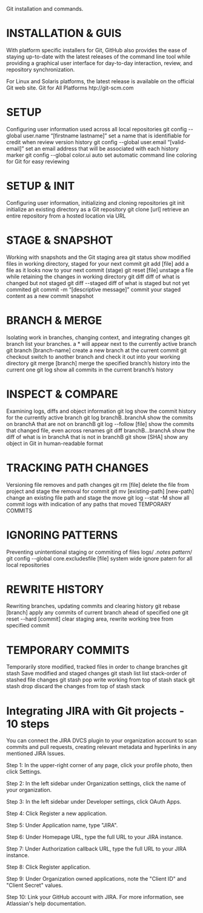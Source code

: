 Git installation and commands.

INSTALLATION & GUIS
=======================
With platform specific installers for Git, GitHub also provides the
ease of staying up-to-date with the latest releases of the command
line tool while providing a graphical user interface for day-to-day
interaction, review, and repository synchronization.

For Linux and Solaris platforms, the latest release is available on
the official Git web site.
Git for All Platforms
htp://git-scm.com

SETUP
===============================
Configuring user information used across all local repositories
git config --global user.name “[firstname lastname]”
set a name that is identifiable for credit when review version history
git config --global user.email “[valid-email]”
set an email address that will be associated with each history marker
git config --global color.ui auto
set automatic command line coloring for Git for easy reviewing

SETUP & INIT
=====================================
Configuring user information, initializing and cloning repositories
git init
initialize an existing directory as a Git repository
git clone [url]
retrieve an entire repository from a hosted location via URL

STAGE & SNAPSHOT
===========================================
Working with snapshots and the Git staging area
git status
show modified files in working directory, staged for your next commit
git add [file]
add a file as it looks now to your next commit (stage)
git reset [file]
unstage a file while retaining the changes in working directory
git diff
diff of what is changed but not staged
git diff --staged
diff of what is staged but not yet commited
git commit -m “[descriptive message]”
commit your staged content as a new commit snapshot

BRANCH & MERGE
==================================
Isolating work in branches, changing context, and integrating changes
git branch
list your branches. a * will appear next to the currently active branch
git branch [branch-name]
create a new branch at the current commit
git checkout
switch to another branch and check it out into your working directory
git merge [branch]
merge the specified branch’s history into the current one
git log
show all commits in the current branch’s history

INSPECT & COMPARE
========================================
Examining logs, diffs and object information
git log
show the commit history for the currently active branch
git log branchB..branchA
show the commits on branchA that are not on branchB
git log --follow [file]
show the commits that changed file, even across renames
git diff branchB...branchA
show the diff of what is in branchA that is not in branchB
git show [SHA]
show any object in Git in human-readable format

TRACKING PATH CHANGES
================================================
Versioning file removes and path changes
git rm [file]
delete the file from project and stage the removal for commit
git mv [existing-path] [new-path]
change an existing file path and stage the move
git log --stat -M
show all commit logs with indication of any paths that moved TEMPORARY COMMITS

IGNORING PATTERNS
=====================================
Preventing unintentional staging or commiting of files
logs/
*.notes
pattern*/
git config --global core.excludesfile [file]
system wide ignore patern for all local repositories

REWRITE HISTORY
===========================================
Rewriting branches, updating commits and clearing history
git rebase [branch]
apply any commits of current branch ahead of specified one
git reset --hard [commit]
clear staging area, rewrite working tree from specified commit

TEMPORARY COMMITS
===========================================================
Temporarily store modified, tracked files in order to change branches
git stash
Save modified and staged changes
git stash list
list stack-order of stashed file changes
git stash pop
write working from top of stash stack
git stash drop
discard the changes from top of stash stack

Integrating JIRA with Git projects - 10 steps
=========================================================
You can connect the JIRA DVCS plugin to your organization account to scan commits and pull requests,
creating relevant metadata and hyperlinks in any mentioned JIRA Issues.

Step 1: In the upper-right corner of any page, click your profile photo, then click Settings.

Step 2: In the left sidebar under Organization settings, click the name of your organization.

Step 3: In the left sidebar under Developer settings, click OAuth Apps.

Step 4: Click Register a new application.

Step 5: Under Application name, type "JIRA".

Step 6: Under Homepage URL, type the full URL to your JIRA instance.

Step 7: Under Authorization callback URL, type the full URL to your JIRA instance.

Step 8: Click Register application.

Step 9: Under Organization owned applications, note the "Client ID" and "Client Secret" values.

Step 10: Link your GitHub account with JIRA. For more information, see Atlassian's help documentation.
